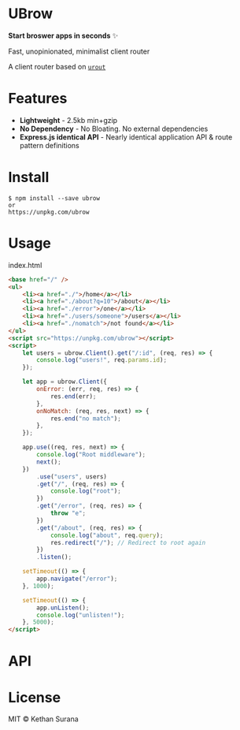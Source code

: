# UBrow

**Start broswer apps in seconds** ✨

Fast, unopinionated, minimalist client router

A client router based on [`urout`](https://github.com/kethan/urout)

# Features

-   **Lightweight** - 2.5kb min+gzip
-   **No Dependency** - No Bloating. No external dependencies
-   **Express.js identical API** - Nearly identical application API & route pattern definitions

# Install

```
$ npm install --save ubrow
or
https://unpkg.com/ubrow
```

# Usage

index.html

```html
<base href="/" />
<ul>
	<li><a href="./">/home</a></li>
	<li><a href="./about?q=10">/about</a></li>
	<li><a href="./error">/one</a></li>
	<li><a href="./users/someone">/users</a></li>
	<li><a href="./nomatch">/not found</a></li>
</ul>
<script src="https://unpkg.com/ubrow"></script>
<script>
	let users = ubrow.Client().get("/:id", (req, res) => {
		console.log("users!", req.params.id);
	});

	let app = ubrow.Client({
		onError: (err, req, res) => {
			res.end(err);
		},
		onNoMatch: (req, res, next) => {
			res.end("no match");
		},
	});

	app.use((req, res, next) => {
		console.log("Root middleware");
		next();
	})
		.use("users", users)
		.get("/", (req, res) => {
			console.log("root");
		})
		.get("/error", (req, res) => {
			throw "e";
		})
		.get("/about", (req, res) => {
			console.log("about", req.query);
			res.redirect("/"); // Redirect to root again
		})
		.listen();

	setTimeout(() => {
		app.navigate("/error");
	}, 1000);

	setTimeout(() => {
		app.unListen();
		console.log("unlisten!");
	}, 5000);
</script>
```

# API

# License

MIT © Kethan Surana
